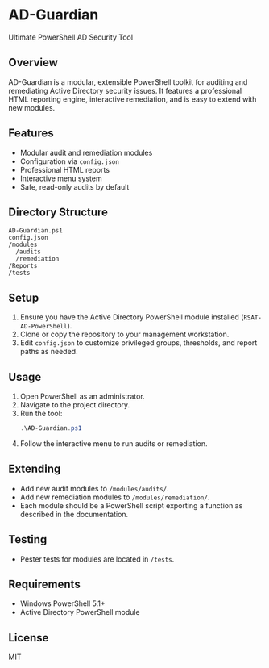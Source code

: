 # AD-Guardian

Ultimate PowerShell AD Security Tool

## Overview
AD-Guardian is a modular, extensible PowerShell toolkit for auditing and remediating Active Directory security issues. It features a professional HTML reporting engine, interactive remediation, and is easy to extend with new modules.

## Features
- Modular audit and remediation modules
- Configuration via `config.json`
- Professional HTML reports
- Interactive menu system
- Safe, read-only audits by default

## Directory Structure
```
AD-Guardian.ps1
config.json
/modules
  /audits
  /remediation
/Reports
/tests
```

## Setup
1. Ensure you have the Active Directory PowerShell module installed (`RSAT-AD-PowerShell`).
2. Clone or copy the repository to your management workstation.
3. Edit `config.json` to customize privileged groups, thresholds, and report paths as needed.

## Usage
1. Open PowerShell as an administrator.
2. Navigate to the project directory.
3. Run the tool:
   ```powershell
   .\AD-Guardian.ps1
   ```
4. Follow the interactive menu to run audits or remediation.

## Extending
- Add new audit modules to `/modules/audits/`.
- Add new remediation modules to `/modules/remediation/`.
- Each module should be a PowerShell script exporting a function as described in the documentation.

## Testing
- Pester tests for modules are located in `/tests`.

## Requirements
- Windows PowerShell 5.1+
- Active Directory PowerShell module

## License
MIT 